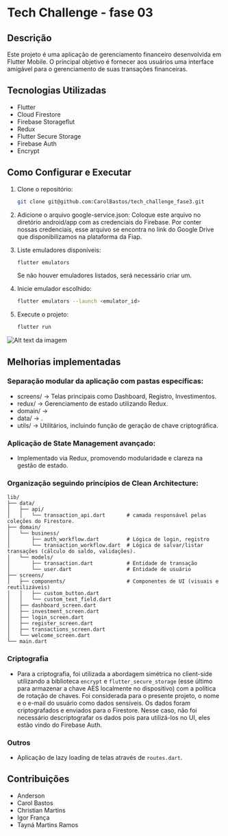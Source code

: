 # Tech Challenge - fase 03

## Descrição

Este projeto é uma aplicação de gerenciamento financeiro desenvolvida em Flutter Mobile. O principal objetivo é fornecer aos usuários uma interface amigável para o gerenciamento de suas transações financeiras.

## Tecnologias Utilizadas

- Flutter
- Cloud Firestore
- Firebase Storageflut
- Redux
- Flutter Secure Storage
- Firebase Auth
- Encrypt

## Como Configurar e Executar

1. Clone o repositório:
   ```bash
   git clone git@github.com:CarolBastos/tech_challenge_fase3.git
   ```

2. Adicione o arquivo google-service.json:
    Coloque este arquivo no diretório android/app com as credenciais do Firebase.
    Por conter nossas credenciais, esse arquivo se encontra no link do Google Drive que disponibilizamos na plataforma da Fiap.

3. Liste emuladores disponíveis:
   ```bash
   flutter emulators
   ```
    Se não houver emuladores listados, será necessário criar um.

4. Inicie emulador escolhido:
   ```bash
   flutter emulators --launch <emulator_id>
   ```

5. Execute o projeto:
   ```bash
   flutter run
   ```

![Alt text da imagem](https://i.imgur.com/0gJNje4.png)

## Melhorias implementadas

### Separação modular da aplicação com pastas específicas:

- screens/ → Telas principais como Dashboard, Registro, Investimentos.
- redux/ → Gerenciamento de estado utilizando Redux.
- domain/ → 
- data/ → .
- utils/ → Utilitários, incluindo função de geração de chave criptográfica.

### Aplicação de State Management avançado:

- Implementado via Redux, promovendo modularidade e clareza na gestão de estado.

### Organização seguindo princípios de Clean Architecture:

```shell
lib/
├── data/
│   ├── api/
│   │   └── transaction_api.dart       # camada responsável pelas coleções do Firestore.
├── domain/
│   └── business/
│       ├── auth_workflow.dart         # Lógica de login, registro
│       └── transaction_workflow.dart  # Lógica de salvar/listar transações (cálculo do saldo, validações).
│   └── models/
│       ├── transaction.dart           # Entidade de transação
│       └── user.dart                  # Entidade de usuário
├── screens/
│   ├── components/                    # Componentes de UI (visuais e reutilizáveis)
│   │   ├── custom_button.dart
│   │   └── custom_text_field.dart
│   ├── dashboard_screen.dart
│   ├── investment_screen.dart
│   ├── login_screen.dart
│   ├── register_screen.dart
│   ├── transactions_screen.dart
│   └── welcome_screen.dart
└── main.dart
```

### Criptografia

- Para a criptografia, foi utilizada a abordagem simétrica no client-side utilizando a biblioteca `encrypt` e `flutter_secure_storage` (esse último para armazenar a chave AES localmente no dispositivo) com a política de rotação de chaves. Foi considerada para o presente projeto, o nome e o e-mail do usuário como dados sensíveis. Os dados foram criptografados e enviados para o Firestore. Nesse caso, não foi necessário descriptografar os dados pois para utilizá-los no UI, eles estão vindo do Firebase Auth.

### Outros

- Aplicação de lazy loading de telas através de `routes.dart`.

## Contribuições

- Anderson
- Carol Bastos
- Christian Martins
- Igor França
- Tayná Martins Ramos
